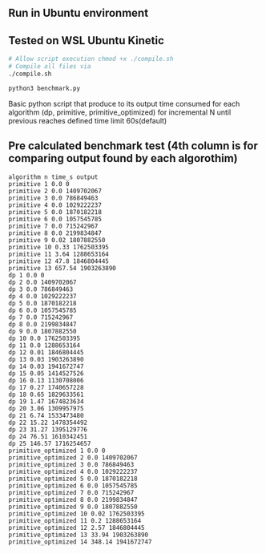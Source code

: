 ## Run in Ubuntu environment
## Tested on WSL Ubuntu Kinetic

```bash
# Allow script execution chmod +x ./compile.sh
# Compile all files via
./compile.sh
```

```bash
python3 benchmark.py
```
Basic python script that produce to its output time consumed for each algorithm (dp, primitive, primitive_optimized) for incremental N until previous reaches defined time limit 60s(default)

## Pre calculated benchmark test (4th column is for comparing output found by each algorothim)
```
algorithm n time_s output
primitive 1 0.0 0
primitive 2 0.0 1409702067
primitive 3 0.0 786849463
primitive 4 0.0 1029222237
primitive 5 0.0 1870182218
primitive 6 0.0 1057545785
primitive 7 0.0 715242967
primitive 8 0.0 2199834847
primitive 9 0.02 1807882550
primitive 10 0.33 1762503395
primitive 11 3.64 1288653164
primitive 12 47.8 1846804445
primitive 13 657.54 1903263890
dp 1 0.0 0
dp 2 0.0 1409702067
dp 3 0.0 786849463
dp 4 0.0 1029222237
dp 5 0.0 1870182218
dp 6 0.0 1057545785
dp 7 0.0 715242967
dp 8 0.0 2199834847
dp 9 0.0 1807882550
dp 10 0.0 1762503395
dp 11 0.0 1288653164
dp 12 0.01 1846804445
dp 13 0.03 1903263890
dp 14 0.03 1941672747
dp 15 0.05 1414527526
dp 16 0.13 1130708006
dp 17 0.27 1740657228
dp 18 0.65 1829633561
dp 19 1.47 1674823634
dp 20 3.06 1309957975
dp 21 6.74 1533473480
dp 22 15.22 1478354492
dp 23 31.27 1395129776
dp 24 76.51 1610342451
dp 25 146.57 1716254657
primitive_optimized 1 0.0 0
primitive_optimized 2 0.0 1409702067
primitive_optimized 3 0.0 786849463
primitive_optimized 4 0.0 1029222237
primitive_optimized 5 0.0 1870182218
primitive_optimized 6 0.0 1057545785
primitive_optimized 7 0.0 715242967
primitive_optimized 8 0.0 2199834847
primitive_optimized 9 0.0 1807882550
primitive_optimized 10 0.02 1762503395
primitive_optimized 11 0.2 1288653164
primitive_optimized 12 2.57 1846804445
primitive_optimized 13 33.94 1903263890
primitive_optimized 14 348.14 1941672747
```
